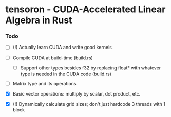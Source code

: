 # tensoron - CUDA-Accelerated Linear Algebra in Rust

### Todo
- [ ] (!) Actually learn CUDA and write good kernels
- [ ] Compile CUDA at build-time (build.rs)
    - [ ] Support other types besides f32 by replacing float* with whatever type is needed in the CUDA code (build.rs)
- [ ] Matrix type and its operations

- [x] Basic vector operations: multiply by scalar, dot product, etc.
- [x] (!) Dynamically calculate grid sizes; don't just hardcode 3 threads with 1 block
